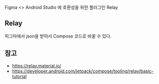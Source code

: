 Figma <> Android Studio 에 호환성을 위한 플러그인 Relay

## Relay
피그마에서 json을 받아서 Compose 코드로 바꿀 수 있다. 

## 참고
- https://relay.material.io/
- https://developer.android.com/jetpack/compose/tooling/relay/basic-tutorial